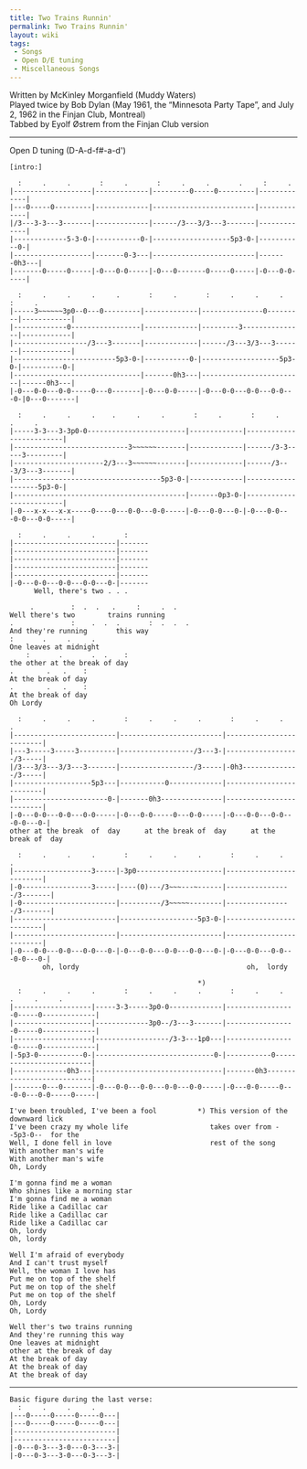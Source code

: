 ```yaml
---
title: Two Trains Runnin'
permalink: Two Trains Runnin'
layout: wiki
tags:
 - Songs
 - Open D/E tuning
 - Miscellaneous Songs
---
```


Written by McKinley Morganfield (Muddy Waters)  
Played twice by Bob Dylan (May 1961, the “Minnesota Party Tape”, and
July 2, 1962 in the Finjan Club, Montreal)  
Tabbed by Eyolf Østrem from the Finjan Club version

* * * * *

Open D tuning (D-A-d-f\#-a-d')

    [intro:]

      :     .     .       :     .       :     .     .       .     :     .
    |-------------------|-------------|---------0-----0---------|-------------|
    |---0-----0---------|-------------|-------------------------|-------------|
    |/3---3-3---3-------|-------------|------/3---3/3---3-------|-------------|
    |-------------5-3-0-|-----------0-|-------------------5p3-0-|-----------0-|
    |-------------------|-------0-3---|-------------------------|-------0h3---|
    |-------0-----0-----|-0---0-0-----|-0---0-------0-----0-----|-0---0-0-----|

      :     .     .     .     .       :     .       :     .     .     .       :     .
    |-----3~~~~~~3p0--0---0---------|-------------|---------------0---------|------------|
    |-------------0-----------------|-------------|---------3---------------|------------|
    |------------------/3---3-------|-------------|------/3---3/3---3-------|------------|
    |-------------------------5p3-0-|-----------0-|-------------------5p3-0-|----------0-|
    |-------------------------------|-------0h3---|-------------------------|------0h3---|
    |-0---0-0---0-0-----0---0-------|-0---0-0-----|-0---0-0---0-0---0-0---0-|0---0-------|

      :     .     .     .    .     .     .       :     .       :     .     .     .
    |-----3-3---3-3p0-0------------------------|-------------|-------------------------|
    |----------------------------3~~~~~~-------|-------------|------/3-3-----3---------|
    |----------------------2/3---3~~~~~~-------|-------------|------/3---3/3---3-------|
    |------------------------------------5p3-0-|-------------|-------------------5p3-0-|
    |------------------------------------------|-------0p3-0-|-------------------------|
    |-0---x-x---x-x-----0----0---0-0---0-0-----|-0---0-0---0-|-0---0-0---0-0---0-0-----|

      :     .     .     .       :
    |-------------------------|-------
    |-------------------------|-------
    |-------------------------|-------
    |-------------------------|-------
    |-------------------------|-------
    |-0---0-0---0-0---0-0---0-|-------
          Well, there's two . . .

         .         :  .  .   .     :     .  .
    Well there's two        trains running
    .              :    .  .  .       :  .  .  .
    And they're running       this way
    :       .     .     .
    One leaves at midnight
        :       .       .  .    :
    the other at the break of day
    .        .   .    :
    At the break of day
    .        .   .    :
    At the break of day
    Oh Lordy

      :     .     .     .       :     .     .     .       :     .     .     .
    |-------------------------|-------------------------|-------------------------|
    |---3-----3-----3---------|------------------/3---3-|------------------/3-----|
    |/3---3/3---3/3---3-------|------------------/3-----|-0h3--------------/3-----|
    |-------------------5p3---|-----------0-------------|-------------------------|
    |-----------------------0-|-------0h3---------------|-------------------------|
    |-0---0-0---0-0---0-0-----|-0---0-0-----0---0-0-----|-0---0-0---0-0---0-0---0-|
    other at the break  of  day      at the break of  day      at the break of  day

      :     .     .     .       :     .     .     .       :     .     .     .
    |-------------------3-----|-3p0---------------------|-------------------------|
    |-0-----------------3-----|----(0)---/3~~~---~------|----------------/3-------|
    |-0-----------------------|----------/3~~~~~--------|----------------/3-------|
    |-------------------------|-------------------5p3-0-|-------------------------|
    |-------------------------|-------------------------|-------------------------|
    |-0---0-0---0-0---0-0---0-|-0---0-0---0-0---0-0---0-|-0---0-0---0-0---0-0---0-|
            oh, lordy                                         oh,  lordy

                                                  *)
      :     .     .     .       :     .     .     .       :     .     .     .     .     .
    |-------------------|-----3-3-----3p0-0-------------|-----------------0-----0-------------|
    |-------------------|-------------3p0--/3---3-------|-----------------0-----0-------------|
    |-------------------|------------------/3-3---1p0---|-----------------0-----0-------------|
    |-5p3-0-----------0-|-----------------------------0-|-----------0-------------------------|
    |-------------0h3---|-------------------------------|-------0h3---------------------------|
    |-------0---0-------|-0---0-0---0-0---0-0---0-0-----|-0---0-0-----0---0-0---0-0-----0-----|

    I've been troubled, I've been a fool          *) This version of the downward lick
    I've been crazy my whole life                    takes over from --5p3-0--  for the
    Well, I done fell in love                        rest of the song
    With another man's wife
    With another man's wife
    Oh, Lordy

    I'm gonna find me a woman
    Who shines like a morning star
    I'm gonna find me a woman
    Ride like a Cadillac car
    Ride like a Cadillac car
    Ride like a Cadillac car
    Oh, lordy
    Oh, lordy

    Well I'm afraid of everybody
    And I can't trust myself
    Well, the woman I love has
    Put me on top of the shelf
    Put me on top of the shelf
    Put me on top of the shelf
    Oh, Lordy
    Oh, Lordy

    Well ther's two trains running
    And they're running this way
    One leaves at midnight
    other at the break of day
    At the break of day
    At the break of day
    At the break of day

* * * * *

    Basic figure during the last verse:
      :     .     .     .
    |---0-----0-----0-----0---|
    |---0-----0-----0-----0---|
    |-------------------------|
    |-------------------------|
    |-0---0-3---3-0---0-3---3-|
    |-0---0-3---3-0---0-3---3-|
